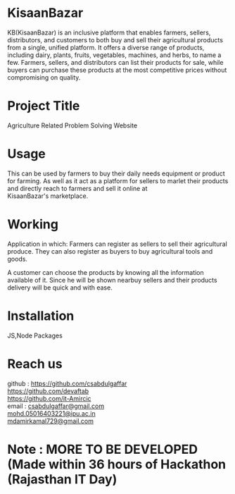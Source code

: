 # KisaanBazar
KB(KisaanBazar) is an inclusive platform that enables farmers, sellers, distributors, and customers to both buy and sell their agricultural products from a single, unified platform. It offers a diverse range of products, including dairy, plants, fruits, vegetables, machines, and herbs, to name a few. Farmers, sellers, and distributors can list their products for sale, while buyers can purchase these products at the most competitive prices without compromising on quality.

# Project Title
Agriculture Related Problem Solving Website
# Usage
This can be used by farmers to buy their daily needs equipment or product for farming. As well as it act as a platform for sellers to marlet their products and directly reach to farmers and sell it online at KisaanBazar's marketplace. 

# Working
Application in which:
Farmers can register as sellers to sell their agricultural produce.
They can also register as buyers to buy agricultural tools and goods.

A customer can choose the products by knowing all the information available of it. Since he will be shown nearbuy sellers and their products delivery will be quick and with ease.
# Installation
JS,Node Packages


# Reach us
github : https://github.com/csabdulgaffar <br>
	       https://github.com/devaftab <br>
     	   https://github.com/it-Amircic <br>
email :  csabdulgaffar@gmail.com <br>
         mohd.05016403221@ipu.ac.in <br>
         mdamirkamal729@gmail.com <br>

# Note : MORE TO BE DEVELOPED (Made within 36 hours of Hackathon (Rajasthan IT Day)
